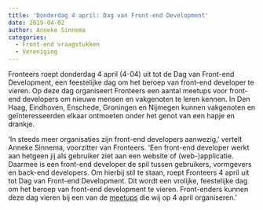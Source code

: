 ```yaml
---
title: 'Donderdag 4 april: Dag van Front-end Development'
date: 2019-04-02
author: Anneke Sinnema
categories:
  - Front-end vraagstukken
  - Vereniging
---
```


Fronteers roept donderdag 4 april (4-04) uit tot de Dag van Front-end Development, een feestelijke dag om het beroep van front-end developer te vieren. Op deze dag organiseert Fronteers een aantal meetups voor front-end developers om nieuwe mensen en vakgenoten te leren kennen. In Den Haag, Eindhoven, Enschede, Groningen en Nijmegen kunnen vakgenoten en geīnteresseerden elkaar ontmoeten onder het genot van een hapje en drankje.

‘In steeds meer organisaties zijn front-end developers aanwezig,’ vertelt Anneke Sinnema, voorzitter van Fronteers. ‘Een front-end developer werkt aan hetgeen jij als gebruiker ziet aan een website of (web-)applicatie. Daarmee is een front-end developer de spil tussen gebruikers, vormgevers en back-end developers. Om hierbij stil te staan, roept Fronteers 4 april uit tot Dag van Front-end Development. Dit wordt een vrolijke, feestelijke dag om het beroep van front-end development te vieren. Front-enders kunnen deze dag vieren bij een van de [meetups](https://fronteers.nl/blog/2019/03/fronteers-organiseert-vijf-casual-meetups) die wij op 4 april organiseren.’
